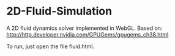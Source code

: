# 2D-Fluid-Simulation
A 2D fluid dynamics solver implemented in WebGL. Based on: http://http.developer.nvidia.com/GPUGems/gpugems_ch38.html

To run, just open the file fluid.html.
